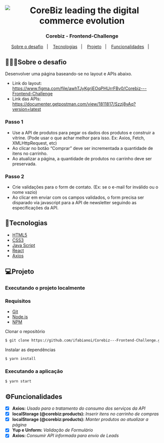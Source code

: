 <h1 align="center">
<img src="https://user-images.githubusercontent.com/1951762/134697029-92588ff8-da7f-4d6f-81e0-c5632923051c.jpg" title="CoreBiz leading the digital commerce evolution" />
</h1>


<h3 align="center">
  Corebiz - Frontend-Challenge
</h3>

<p align="center">
  <a href="#sobre o desafio">Sobre o desafio</a>&nbsp;&nbsp;&nbsp;|&nbsp;&nbsp;&nbsp;
  <a href="#tecnologias">Tecnologias</a>&nbsp;&nbsp;&nbsp;|&nbsp;&nbsp;&nbsp;
  <a href="#projeto">Projeto</a>&nbsp;&nbsp;&nbsp;|&nbsp;&nbsp;&nbsp;
  <a href="#funcionalidades">Funcionalidades</a>&nbsp;&nbsp;&nbsp;|&nbsp;&nbsp;&nbsp;
</p>

## 👨🏻‍💻Sobre o desafio
Desenvolver uma página baseando-se no layout e APIs abaixo.
- Link do layout: https://www.figma.com/file/awhTJyKgrjEOqPHUrrFBv0/Corebiz---Frontend-Challenge
- Link das APIs: https://documenter.getpostman.com/view/1811817/Szzj8yAq?version=latest

### Passo 1
- Use a API de produtos para pegar os dados dos produtos e
construir a vitrine. (Pode usar o que achar melhor para isso. Ex: Axios, Fetch, XMLHttpRequest, etc)
- Ao clicar no botão “Comprar” deve ser incrementada a quantidade de itens no
carrinho.
- Ao atualizar a página, a quantidade de produtos no carrinho deve ser
preservada.

### Passo 2
- Crie validações para o form de contato. (Ex: se o e-mail for
inválido ou o nome vazio)
- Ao clicar em enviar com os campos validados, o form precisa ser disparado via javascript para a
API de newsletter seguindo as especificações da API.
## 🚀Tecnologias

- [HTML5](https://www.w3schools.com/html/)
- [CSS3](https://www.w3schools.com/css/)
- [Java Script](https://www.javascript.com)
- [React](https://reactjs.org)
- [Axios](https://www.npmjs.com/package/axios)
## 💻Projeto



### Executando o projeto localmente
### Requisitos
- [Git](https://git-scm.com/downloads)
- [Node.js](https://nodejs.org/en/download/)
- [NPM](https://yarnpkg.com/getting-started/install)

Clonar o repositório
```bash
$ git clone https://github.com/ifabianoi/Corebiz---Frontend-Challenge.git
```

Instalar as dependências
```bash
$ yarn install
```

### Executando a aplicação
```bash
$ yarn start
```
## ⚙️Funcionalidades
- [X] <b>Axios:</b> <i>Usado para o tratamento do consumo dos serviços da API </i>
- [X] <b>localStorage (@corebiz:products): </b><i>Inserir itens no carrinho de compras</i>
- [X] <b>localStorage (@corebiz:products): </b><i>Manter produtos ao atualizar a página</i>
- [X] <b>Yup e Unform: </b><i>Validação de Formulário</i>
- [X] <b>Axios: </b><i>Consumir API informada para envio de Leads</i>
